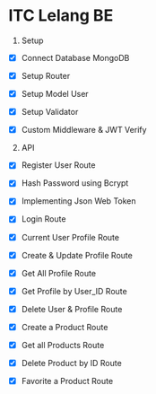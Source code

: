 # ITC Lelang BE

1. Setup
- [x] Connect Database MongoDB
- [x] Setup Router
- [x] Setup Model User
- [x] Setup Validator
- [x] Custom Middleware & JWT Verify


2. API
- [x] Register User Route
- [x] Hash Password using Bcrypt
- [x] Implementing Json Web Token
- [x] Login Route
- [x] Current User Profile Route
- [x] Create & Update Profile Route
- [x] Get All Profile Route
- [x] Get Profile by User_ID Route
- [x] Delete User & Profile Route
- [x] Create a Product Route
- [x] Get all Products Route
- [x] Delete Product by ID Route
- [x] Favorite a Product Route
 
